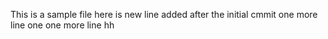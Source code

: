 This is a sample file
here is new line added after the initial cmmit
one more line
one one more line
hh
